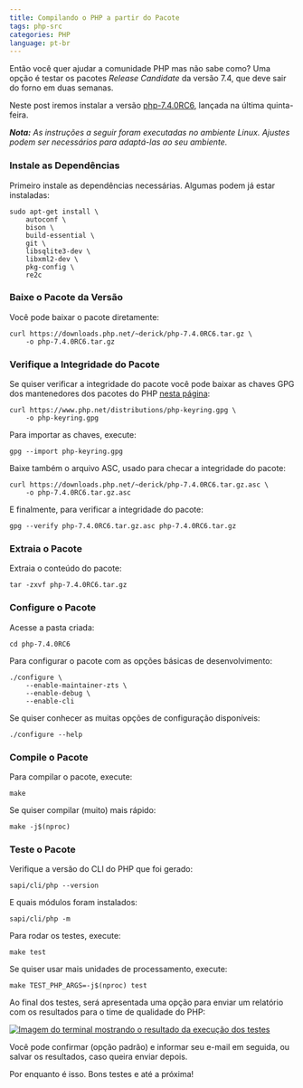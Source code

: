 ```yaml
---
title: Compilando o PHP a partir do Pacote
tags: php-src
categories: PHP
language: pt-br
---
```


Então você quer ajudar a comunidade PHP mas não sabe como? Uma opção é testar os
pacotes <em>Release Candidate</em> da versão 7.4, que deve sair do forno em duas
semanas.

Neste post iremos instalar a versão [php-7.4.0RC6][package-news], lançada na
última quinta-feira.

_**Nota:** As instruções a seguir foram executadas no ambiente Linux. Ajustes
podem ser necessários para adaptá-las ao seu ambiente._

### Instale as Dependências

Primeiro instale as dependências necessárias. Algumas podem já estar instaladas:

<pre>
<code class="bash">sudo apt-get install \
    autoconf \
    bison \
    build-essential \
    git \
    libsqlite3-dev \
    libxml2-dev \
    pkg-config \
    re2c</code>
</pre>

### Baixe o Pacote da Versão

Você pode baixar o pacote diretamente:

<pre>
<code class="bash">curl https://downloads.php.net/~derick/php-7.4.0RC6.tar.gz \
    -o php-7.4.0RC6.tar.gz</code>
</pre>

### Verifique a Integridade do Pacote

Se quiser verificar a integridade do pacote você pode baixar as chaves GPG dos
mantenedores dos pacotes do PHP [nesta página][gpg-keys]:

<pre>
<code class="bash">curl https://www.php.net/distributions/php-keyring.gpg \
    -o php-keyring.gpg</code>
</pre>

Para importar as chaves, execute:

<pre>
<code class="bash">gpg --import php-keyring.gpg</code>
</pre>

Baixe também o arquivo ASC, usado para checar a integridade do pacote: 

<pre>
<code class="bash">curl https://downloads.php.net/~derick/php-7.4.0RC6.tar.gz.asc \
    -o php-7.4.0RC6.tar.gz.asc</code>
</pre>

E finalmente, para verificar a integridade do pacote:

<pre>
<code class="bash">gpg --verify php-7.4.0RC6.tar.gz.asc php-7.4.0RC6.tar.gz</code>
</pre>

### Extraia o Pacote

Extraia o conteúdo do pacote:

<pre>
<code class="bash">tar -zxvf php-7.4.0RC6.tar.gz</code>
</pre>

### Configure o Pacote

Acesse a pasta criada:

<pre>
<code class="bash">cd php-7.4.0RC6</code>
</pre>

Para configurar o pacote com as opções básicas de desenvolvimento:

<pre>
<code class="bash">./configure \
    --enable-maintainer-zts \
    --enable-debug \
    --enable-cli</code>
</pre>

Se quiser conhecer as muitas opções de configuração disponíveis:

<pre>
<code class="bash">./configure --help</code>
</pre>

### Compile o Pacote 

Para compilar o pacote, execute:

<pre>
<code class="bash">make</code>
</pre>

Se quiser compilar (muito) mais rápido:

<pre>
<code class="bash">make -j$(nproc)</code>
</pre>

### Teste o Pacote

Verifique a versão do CLI do PHP que foi gerado:

<pre>
<code class="bash">sapi/cli/php --version</code>
</pre>

E quais módulos foram instalados:

<pre>
<code class="bash">sapi/cli/php -m</code>
</pre>

Para rodar os testes, execute:

<pre>
<code class="bash">make test</code>
</pre>

Se quiser usar mais unidades de processamento, execute:

<pre>
<code class="bash">make TEST_PHP_ARGS=-j$(nproc) test</code>
</pre>

Ao final dos testes, será apresentada uma opção para enviar um relatório com os
resultados para o time de qualidade do PHP:

<a href="{{ site.url }}/content/posts/pt-br/2019/11/compilando-o-php-a-partir-do-pacote/qa-report-prompt.png"
    data-fancybox data-caption="Resultado da execução dos testes">
    <img src="{{ site.url }}/content/posts/pt-br/2019/11/compilando-o-php-a-partir-do-pacote/thumb-qa-report-prompt.png"
        alt="Imagem do terminal mostrando o resultado da execução dos testes"
        title="Resultado da execução dos testes" />
</a>

Você pode confirmar (opção padrão) e informar seu e-mail em seguida, ou salvar
os resultados, caso queira enviar depois.

Por enquanto é isso. Bons testes e até a próxima!

[gpg-keys]: https://www.php.net/gpg-keys.php
[package-news]: https://www.php.net/archive/2019.php#2019-11-14-1
[sammy-post]: https://www.sammyk.me/compiling-php-from-source-writing-tests-for-php-source
